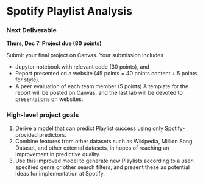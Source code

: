# Spotify Playlist Analysis

### Next Deliverable
**Thurs, Dec 7: Project due (80 points)**

Submit your final project on Canvas. Your submission includes
- Jupyter notebook with relevant code (30 points), and
- Report presented on a website (45 points = 40 points content + 5 points for style).
- A peer evaluation of each team member (5 points)
A template for the report will be posted on Canvas, and the last lab will be devoted to
presentations on websites.

### High-level project goals
1. Derive a model that can predict Playlist success using only Spotify-provided predictors.
2. Combine features from other datasets such as Wikipedia, Million Song Dataset, and other external datasets, in hopes of reaching an improvement in predictive quality.
3. Use this improved model to generate new Playlists according to a user-specified genre or other search filters, and present these as potential ideas for implementation at Spotify.
